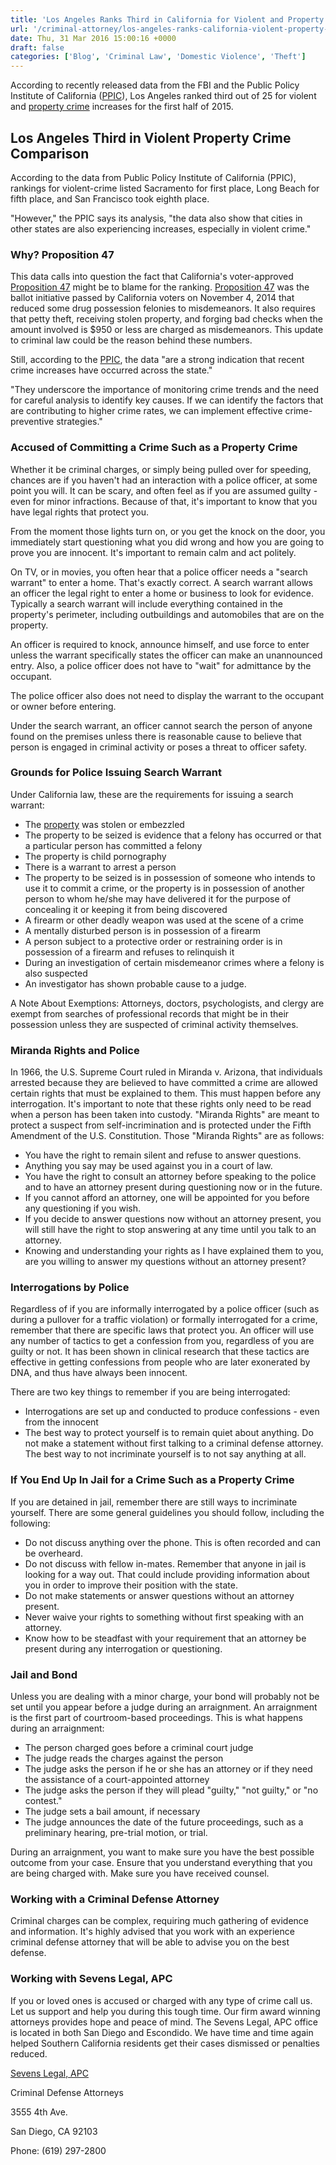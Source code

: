 ```yaml
---
title: 'Los Angeles Ranks Third in California for Violent and Property Crime Increases'
url: '/criminal-attorney/los-angeles-ranks-california-violent-property-crime-increases/485/'
date: Thu, 31 Mar 2016 15:00:16 +0000
draft: false
categories: ['Blog', 'Criminal Law', 'Domestic Violence', 'Theft']
---
```


According to recently released data from the FBI and the Public Policy Institute of California ([PPIC](https://www.sevenslegal.com/)), Los Angeles ranked third out of 25 for violent and [property crime](https://www.sevenslegal.com/) increases for the first half of 2015.

Los Angeles Third in Violent Property Crime Comparison
------------------------------------------------------

According to the data from Public Policy Institute of California (PPIC), rankings for violent-crime listed Sacramento for first place, Long Beach for fifth place, and San Francisco took eighth place.

"However," the PPIC says its analysis, "the data also show that cities in other states are also experiencing increases, especially in violent crime."

### Why? Proposition 47

This data calls into question the fact that California's voter-approved [Proposition 47](https://www.sevenslegal.com/) might be to blame for the ranking. [Proposition 47](https://www.sevenslegal.com/) was the ballot initiative passed by California voters on November 4, 2014 that reduced some drug possession felonies to misdemeanors. It also requires that petty theft, receiving stolen property, and forging bad checks when the amount involved is $950 or less are charged as misdemeanors. This update to criminal law could be the reason behind these numbers.

Still, according to the [PPIC](https://www.sevenslegal.com/), the data "are a strong indication that recent crime increases have occurred across the state."

"They underscore the importance of monitoring crime trends and the need for careful analysis to identify key causes. If we can identify the factors that are contributing to higher crime rates, we can implement effective crime-preventive strategies."

### Accused of Committing a Crime Such as a Property Crime

Whether it be criminal charges, or simply being pulled over for speeding, chances are if you haven't had an interaction with a police officer, at some point you will. It can be scary, and often feel as if you are assumed guilty - even for minor infractions. Because of that, it's important to know that you have legal rights that protect you.

From the moment those lights turn on, or you get the knock on the door, you immediately start questioning what you did wrong and how you are going to prove you are innocent. It's important to remain calm and act politely.

On TV, or in movies, you often hear that a police officer needs a "search warrant" to enter a home. That's exactly correct. A search warrant allows an officer the legal right to enter a home or business to look for evidence. Typically a search warrant will include everything contained in the property's perimeter, including outbuildings and automobiles that are on the property.

An officer is required to knock, announce himself, and use force to enter unless the warrant specifically states the officer can make an unannounced entry. Also, a police officer does not have to "wait" for admittance by the occupant.

The police officer also does not need to display the warrant to the occupant or owner before entering.

Under the search warrant, an officer cannot search the person of anyone found on the premises unless there is reasonable cause to believe that person is engaged in criminal activity or poses a threat to officer safety.

### Grounds for Police Issuing Search Warrant

Under California law, these are the requirements for issuing a search warrant:

*   The [property](https://www.sevenslegal.com/) was stolen or embezzled
*   The property to be seized is evidence that a felony has occurred or that a particular person has committed a felony
*   The property is child pornography
*   There is a warrant to arrest a person
*   The property to be seized is in possession of someone who intends to use it to commit a crime, or the property is in possession of another person to whom he/she may have delivered it for the purpose of concealing it or keeping it from being discovered
*   A firearm or other deadly weapon was used at the scene of a crime
*   A mentally disturbed person is in possession of a firearm
*   A person subject to a protective order or restraining order is in possession of a firearm and refuses to relinquish it
*   During an investigation of certain misdemeanor crimes where a felony is also suspected
*   An investigator has shown probable cause to a judge.

A Note About Exemptions: Attorneys, doctors, psychologists, and clergy are exempt from searches of professional records that might be in their possession unless they are suspected of criminal activity themselves.

### Miranda Rights and Police

In 1966, the U.S. Supreme Court ruled in Miranda v. Arizona, that individuals arrested because they are believed to have committed a crime are allowed certain rights that must be explained to them. This must happen before any interrogation. It's important to note that these rights only need to be read when a person has been taken into custody. "Miranda Rights" are meant to protect a suspect from self-incrimination and is protected under the Fifth Amendment of the U.S. Constitution. Those "Miranda Rights" are as follows:

*   You have the right to remain silent and refuse to answer questions.
*   Anything you say may be used against you in a court of law.
*   You have the right to consult an attorney before speaking to the police and to have an attorney present during questioning now or in the future.
*   If you cannot afford an attorney, one will be appointed for you before any questioning if you wish.
*   If you decide to answer questions now without an attorney present, you will still have the right to stop answering at any time until you talk to an attorney.
*   Knowing and understanding your rights as I have explained them to you, are you willing to answer my questions without an attorney present?

### Interrogations by Police

Regardless of if you are informally interrogated by a police officer (such as during a pullover for a traffic violation) or formally interrogated for a crime, remember that there are specific laws that protect you. An officer will use any number of tactics to get a confession from you, regardless of you are guilty or not. It has been shown in clinical research that these tactics are effective in getting confessions from people who are later exonerated by DNA, and thus have always been innocent.

There are two key things to remember if you are being interrogated:

*   Interrogations are set up and conducted to produce confessions - even from the innocent
*   The best way to protect yourself is to remain quiet about anything. Do not make a statement without first talking to a criminal defense attorney. The best way to not incriminate yourself is to not say anything at all.

### If You End Up In Jail for a Crime Such as a Property Crime

If you are detained in jail, remember there are still ways to incriminate yourself. There are some general guidelines you should follow, including the following:

*   Do not discuss anything over the phone. This is often recorded and can be overheard.
*   Do not discuss with fellow in-mates. Remember that anyone in jail is looking for a way out. That could include providing information about you in order to improve their position with the state.
*   Do not make statements or answer questions without an attorney present.
*   Never waive your rights to something without first speaking with an attorney.
*   Know how to be steadfast with your requirement that an attorney be present during any interrogation or questioning.

### Jail and Bond

Unless you are dealing with a minor charge, your bond will probably not be set until you appear before a judge during an arraignment. An arraignment is the first part of courtroom-based proceedings. This is what happens during an arraignment:

*   The person charged goes before a criminal court judge
*   The judge reads the charges against the person
*   The judge asks the person if he or she has an attorney or if they need the assistance of a court-appointed attorney
*   The judge asks the person if they will plead "guilty," "not guilty," or "no contest."
*   The judge sets a bail amount, if necessary
*   The judge announces the date of the future proceedings, such as a preliminary hearing, pre-trial motion, or trial.

During an arraignment, you want to make sure you have the best possible outcome from your case. Ensure that you understand everything that you are being charged with. Make sure you have received counsel.

### Working with a Criminal Defense Attorney

Criminal charges can be complex, requiring much gathering of evidence and information. It's highly advised that you work with an experience criminal defense attorney that will be able to advise you on the best defense.

### Working with Sevens Legal, APC

If you or loved ones is accused or charged with any type of crime call us. Let us support and help you during this tough time. Our firm award winning attorneys provides hope and peace of mind. The Sevens Legal, APC office is located in both San Diego and Escondido. We have time and time again helped Southern California residents get their cases dismissed or penalties reduced.

[Sevens Legal, APC](https://www.sevenslegal.com/ "Sevens Legal, APC")

Criminal Defense Attorneys

3555 4th Ave.

San Diego, CA 92103

Phone: (619) 297-2800